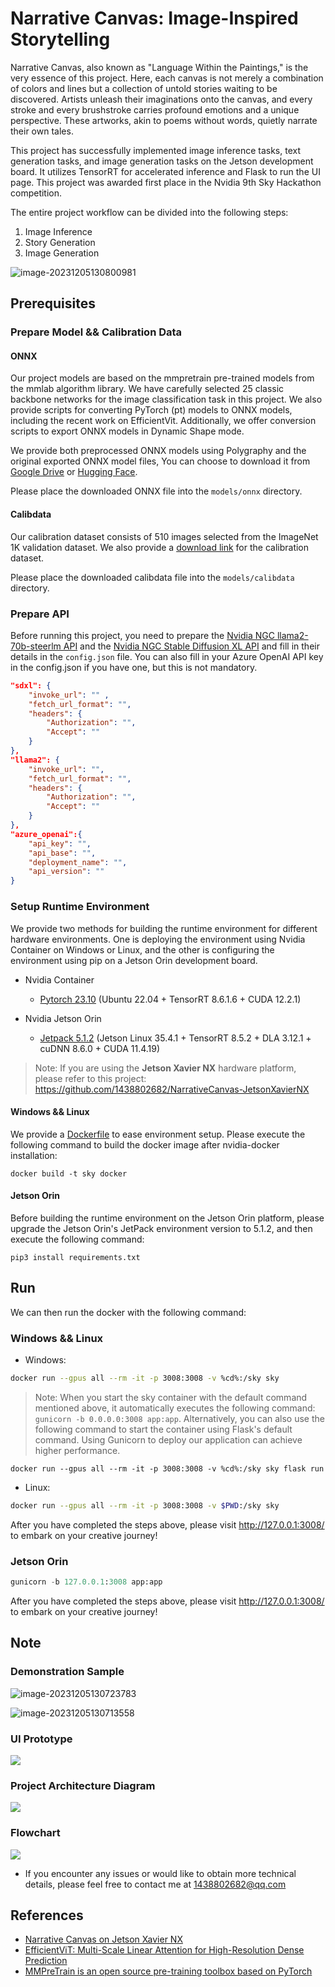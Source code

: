 # Narrative Canvas: Image-Inspired Storytelling

Narrative Canvas, also known as "Language Within the Paintings," is the very essence of this project. Here, each canvas is not merely a combination of colors and lines but a collection of untold stories waiting to be discovered. Artists unleash their imaginations onto the canvas, and every stroke and every brushstroke carries profound emotions and a unique perspective. These artworks, akin to poems without words, quietly narrate their own tales.

This project has successfully implemented image inference tasks, text generation tasks, and image generation tasks on the Jetson development board. It utilizes TensorRT for accelerated inference and Flask to run the UI page. This project was awarded first place in the Nvidia 9th Sky Hackathon competition.

The entire project workflow can be divided into the following steps:

1. Image Inference
2. Story Generation
3. Image Generation

![image-20231205130800981](./assets/image-20231205130800981.png)

## Prerequisites

### Prepare Model && Calibration Data

#### ONNX

Our project models are based on the mmpretrain pre-trained models from the mmlab algorithm library. We have carefully selected 25 classic backbone networks for the image classification task in this project. We also provide scripts for converting PyTorch (pt) models to ONNX models, including the recent work on EfficientVit. Additionally, we offer conversion scripts to export ONNX models in Dynamic Shape mode. 

We provide both preprocessed ONNX models using Polygraphy and the original exported ONNX model files, You can choose to download it from [Google Drive](https://drive.google.com/file/d/1T0-ZIWmZ7eQ7y6KvjXEUbsswfG1GvcNe/view?usp=drive_link) or [Hugging Face](https://huggingface.co/CtrlX/ModelReady-pretrain/tree/main).

Please place the downloaded ONNX file into the `models/onnx` directory.

#### Calibdata

Our calibration dataset consists of 510 images selected from the ImageNet 1K validation dataset. We also provide a [download link](https://drive.google.com/file/d/10QTdYG3SvPnC8xLRYmjBFWInl0qEgbza/view?usp=drive_link) for the calibration dataset. 

Please place the downloaded calibdata file into the `models/calibdata` directory.

### Prepare API

Before running this project, you need to prepare the [Nvidia NGC llama2-70b-steerlm API](https://catalog.ngc.nvidia.com/orgs/nvidia/teams/ai-foundation/models/llama2-70b-steerlm/api) and the [Nvidia NGC Stable Diffusion XL API](https://catalog.ngc.nvidia.com/orgs/nvidia/teams/ai-foundation/models/sdxl/api) and fill in their details in the `config.json` file. You can also fill in your Azure OpenAI API key in the config.json if you have one, but this is not mandatory.

```json
"sdxl": {
    "invoke_url": "" ,
    "fetch_url_format": "",
    "headers": {
        "Authorization": "",
        "Accept": ""
    }
},
"llama2": {
    "invoke_url": "",
    "fetch_url_format": "",
    "headers": {
        "Authorization": "",
        "Accept": ""
    }
},
"azure_openai":{
    "api_key": "",
    "api_base": "",
    "deployment_name": "",
    "api_version": ""
}
```

### Setup Runtime Environment

We provide two methods for building the runtime environment for different hardware environments. One is deploying the environment using Nvidia Container on Windows or Linux, and the other is configuring the environment using pip on a Jetson Orin development board.

- Nvidia Container
  - [Pytorch 23.10](https://catalog.ngc.nvidia.com/orgs/nvidia/containers/pytorch) (Ubuntu 22.04 + TensorRT 8.6.1.6 + CUDA 12.2.1)

- Nvidia Jetson Orin
  - [Jetpack 5.1.2](https://developer.nvidia.com/embedded/jetpack) (Jetson Linux 35.4.1 + TensorRT 8.5.2 + DLA 3.12.1 + cuDNN 8.6.0 + CUDA 11.4.19)

> Note: If you are using the **Jetson Xavier NX** hardware platform, please refer to this project: https://github.com/1438802682/NarrativeCanvas-JetsonXavierNX

#### Windows && Linux

We provide a [Dockerfile](./docker/Dockerfile) to ease environment setup. Please execute the following command to build the docker image after nvidia-docker installation:

```
docker build -t sky docker
```

#### Jetson Orin

Before building the runtime environment on the Jetson Orin platform, please upgrade the Jetson Orin's JetPack environment version to 5.1.2, and then execute the following command:

```
pip3 install requirements.txt
```

## Run

We can then run the docker with the following command:

### Windows && Linux

- Windows:

```bash
docker run --gpus all --rm -it -p 3008:3008 -v %cd%:/sky sky
```
> Note:  When you start the sky container with the default command mentioned above, it automatically executes the following command: `gunicorn -b 0.0.0.0:3008 app:app`. Alternatively, you can also use the following command to start the container using Flask's default command. Using Gunicorn to deploy our application can achieve higher performance.

```
docker run --gpus all --rm -it -p 3008:3008 -v %cd%:/sky sky flask run
```

- Linux:

```bash
docker run --gpus all --rm -it -p 3008:3008 -v $PWD:/sky sky
```

After you have completed the steps above, please visit http://127.0.0.1:3008/ to embark on your creative journey!

### Jetson Orin

```py
gunicorn -b 127.0.0.1:3008 app:app
```

After you have completed the steps above, please visit http://127.0.0.1:3008/ to embark on your creative journey!

## Note

### Demonstration Sample

![image-20231205130723783](./assets/image-20231205130723783.png)

![image-20231205130713558](./assets/image-20231205130713558.png)

### UI Prototype

![](./assets/protograph.png)

### Project Architecture Diagram

![](./assets/architecture.png)

### Flowchart

![](./assets/flowsheet.png)



- If you encounter any issues or would like to obtain more technical details, please feel free to contact me at [1438802682@qq.com](mailto:1438802682@qq.com)

## References

- [Narrative Canvas on Jetson Xavier NX](https://github.com/1438802682/NarrativeCanvas-JetsonXavierNX)
- [EfficientViT: Multi-Scale Linear Attention for High-Resolution Dense Prediction](https://github.com/mit-han-lab/efficientvit)
- [MMPreTrain is an open source pre-training toolbox based on PyTorch](https://github.com/open-mmlab/mmpretrain/tree/main/mmpretrain)

